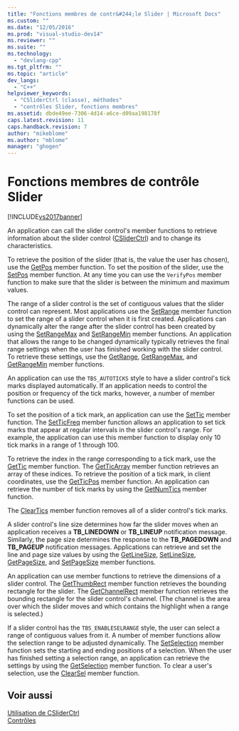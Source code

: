 ```yaml
---
title: "Fonctions membres de contr&#244;le Slider | Microsoft Docs"
ms.custom: ""
ms.date: "12/05/2016"
ms.prod: "visual-studio-dev14"
ms.reviewer: ""
ms.suite: ""
ms.technology: 
  - "devlang-cpp"
ms.tgt_pltfrm: ""
ms.topic: "article"
dev_langs: 
  - "C++"
helpviewer_keywords: 
  - "CSliderCtrl (classe), méthodes"
  - "contrôles Slider, fonctions membres"
ms.assetid: dbde49ee-7306-4d14-a6ce-d09aa198178f
caps.latest.revision: 11
caps.handback.revision: 7
author: "mikeblome"
ms.author: "mblome"
manager: "ghogen"
---
```

# Fonctions membres de contr&#244;le Slider
[!INCLUDE[vs2017banner](../assembler/inline/includes/vs2017banner.md)]

An application can call the slider control's member functions to retrieve information about the slider control \([CSliderCtrl](../mfc/reference/csliderctrl-class.md)\) and to change its characteristics.  
  
 To retrieve the position of the slider \(that is, the value the user has chosen\), use the [GetPos](../Topic/CSliderCtrl::GetPos.md) member function.  To set the position of the slider, use the [SetPos](../Topic/CSliderCtrl::SetPos.md) member function.  At any time you can use the `VerifyPos` member function to make sure that the slider is between the minimum and maximum values.  
  
 The range of a slider control is the set of contiguous values that the slider control can represent.  Most applications use the [SetRange](../Topic/CSliderCtrl::SetRange.md) member function to set the range of a slider control when it is first created.  Applications can dynamically alter the range after the slider control has been created by using the [SetRangeMax](../Topic/CSliderCtrl::SetRangeMax.md) and [SetRangeMin](../Topic/CSliderCtrl::SetRangeMin.md) member functions.  An application that allows the range to be changed dynamically typically retrieves the final range settings when the user has finished working with the slider control.  To retrieve these settings, use the [GetRange](../Topic/CSliderCtrl::GetRange.md), [GetRangeMax](../Topic/CSliderCtrl::GetRangeMax.md), and [GetRangeMin](../Topic/CSliderCtrl::GetRangeMin.md) member functions.  
  
 An application can use the `TBS_AUTOTICKS` style to have a slider control's tick marks displayed automatically.  If an application needs to control the position or frequency of the tick marks, however, a number of member functions can be used.  
  
 To set the position of a tick mark, an application can use the [SetTic](../Topic/CSliderCtrl::SetTic.md) member function.  The [SetTicFreq](../Topic/CSliderCtrl::SetTicFreq.md) member function allows an application to set tick marks that appear at regular intervals in the slider control's range.  For example, the application can use this member function to display only 10 tick marks in a range of 1 through 100.  
  
 To retrieve the index in the range corresponding to a tick mark, use the [GetTic](../Topic/CSliderCtrl::GetTic.md) member function.  The [GetTicArray](../Topic/CSliderCtrl::GetTicArray.md) member function retrieves an array of these indices.  To retrieve the position of a tick mark, in client coordinates, use the [GetTicPos](../Topic/CSliderCtrl::GetTicPos.md) member function.  An application can retrieve the number of tick marks by using the [GetNumTics](../Topic/CSliderCtrl::GetNumTics.md) member function.  
  
 The [ClearTics](../Topic/CSliderCtrl::ClearTics.md) member function removes all of a slider control's tick marks.  
  
 A slider control's line size determines how far the slider moves when an application receives a **TB\_LINEDOWN** or **TB\_LINEUP** notification message.  Similarly, the page size determines the response to the **TB\_PAGEDOWN** and **TB\_PAGEUP** notification messages.  Applications can retrieve and set the line and page size values by using the [GetLineSize](../Topic/CSliderCtrl::GetLineSize.md), [SetLineSize](../Topic/CSliderCtrl::SetLineSize.md), [GetPageSize](../Topic/CSliderCtrl::GetPageSize.md), and [SetPageSize](../Topic/CSliderCtrl::SetPageSize.md) member functions.  
  
 An application can use member functions to retrieve the dimensions of a slider control.  The [GetThumbRect](../Topic/CSliderCtrl::GetThumbRect.md) member function retrieves the bounding rectangle for the slider.  The [GetChannelRect](../Topic/CSliderCtrl::GetChannelRect.md) member function retrieves the bounding rectangle for the slider control's channel. \(The channel is the area over which the slider moves and which contains the highlight when a range is selected.\)  
  
 If a slider control has the `TBS_ENABLESELRANGE` style, the user can select a range of contiguous values from it.  A number of member functions allow the selection range to be adjusted dynamically.  The [SetSelection](../Topic/CSliderCtrl::SetSelection.md) member function sets the starting and ending positions of a selection.  When the user has finished setting a selection range, an application can retrieve the settings by using the [GetSelection](../Topic/CSliderCtrl::GetSelection.md) member function.  To clear a user's selection, use the [ClearSel](../Topic/CSliderCtrl::ClearSel.md) member function.  
  
## Voir aussi  
 [Utilisation de CSliderCtrl](../mfc/using-csliderctrl.md)   
 [Contrôles](../mfc/controls-mfc.md)